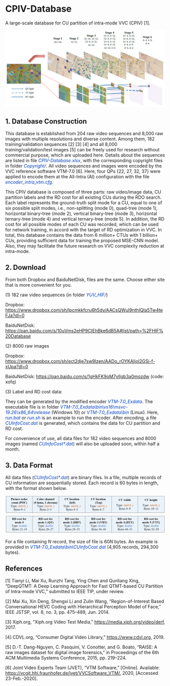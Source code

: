 # CPIV-Database

A large-scale database for CU partition of intra-mode VVC (CPIV) [1].

![CU_Partition](CU_Partition.PNG)

## 1. Database Construction

This database is established from 204 raw video sequences and 8,000 raw images with multiple resolutions and diverse content. Among them, 182 training/validation sequences [2] [3] [4] and all 8,000 training/validation/test images [5] can be freely used for research without commercial purpose, which are uploaded here. Details about the sequences are listed in file <font color="#0040c0">*CPIV-Database.xlsx*</font>, with the corresponding copyright files in folder <font color="#0040c0">*Copyright/*</font>. All video sequences and images were encoded by the VVC reference software VTM-7.0 [6]. Here, four QPs \{22, 27, 32, 37\} were applied to encode them at the All-Intra (AI) configuration with the file <font color="#0040c0">*encoder\_intra\_vtm.cfg*</font>. 

This CPIV database is composed of three parts: raw video/image data, CU partition labels and the RD cost for all existing CUs during the RDO search. Each label represents the ground-truth split mode for a CU, equal to one of six possible split modes, i.e., non-splitting (mode 0), quad-tree (mode 1), horizontal binary-tree (mode 2), vertical binary-tree (mode 3), horizontal ternary-tree (mode 4) and vertical ternary-tree (mode 5). In addition, the RD cost for all possible modes of each CU was recorded, which can be used for network training, in accord with the target of RD optimization in VVC. In total, this database contains the data from 6 million+ CTUs with 1 billion+ CUs, providing sufficient data for training the proposed MSE-CNN model. Also, they may facilitate the future research on VVC complexity reduction at intra-mode.

## 2. Download

From both Dropbox and BaiduNetDisk, files are the same. Choose either site that is more convenient for you.

(1) 182 raw video sequences (in folder <font color="#0040c0">*YUV_HIF/*</font>)

Dropbox: https://www.dropbox.com/sh/lpcmkkfcru6h5dy/AACsQWuI9nthIQIa5Tw4teFJa?dl=0

BaiduNetDisk: https://pan.baidu.com/s/10uVms2eHP9CIEhBke6dB5A#list/path=%2FHIF%20Database

(2) 8000 raw images

Dropbox: https://www.dropbox.com/sh/ect2dje7sw9lzen/AADo_rOYKAIiol2GSi-f-xUpa?dl=0

BaiduNetDisk: https://pan.baidu.com/s/1gHkFK9oM7ylIgb3a0mozdw (code: xofq)

(3) Label and RD cost data:

They can be generated by the modified encoder <font color="#0040c0">*VTM-7.0_Exdata*</font>. The executable file is in folder <font color="#0040c0">*VTM-7.0_Exdata\bin\vs16\msvc-19.26\x86_64\release*</font> (Windows 10) or <font color="#0040c0">*VTM-7.0_Exdata\bin*</font> (Linux). Here, <font color="#0040c0">*run.bat*</font> or <font color="#0040c0">*run.sh*</font> is an example to run the encoder. After encoding, a file <font color="#0040c0">*CUInfoCost.dat*</font> is generated, which contains the data for CU partition and RD cost.

For convenience of use, all data files for 182 video sequences and 8000 images (named <font color="#0040c0">*CUInfoCost\*.dat*</font>) will also be uploaded soon, within half a month.

## 3. Data Format

All data files (<font color="#0040c0">*CUInfoCost\*.dat*</font>) are binary files. In a file, multiple records of CU information are sequentially stored. Each record is 60 bytes in length, with the format shown below.

![Data_Format](Data_Format.png)

For a file containing *N* record, the size of file is 60*N* bytes. An example is provided in <font color="#0040c0">*VTM-7.0_Exdata\bin\CUInfoCost.dat*</font> (4,905 records, 294,300 bytes).

## References

[1] Tianyi Li, Mai Xu, Runzhi Tang, Ying Chen and Qunliang Xing, “DeepQTMT: A Deep Learning Approach for Fast QTMT-based CU Partition of Intra-mode VVC,” submitted to IEEE TIP, under review.

[2] Mai Xu, Xin Deng, Shengxi Li and Zulin Wang, “Region-of-Interest Based Conversational HEVC Coding with Hierarchical Perception Model of Face,” IEEE JSTSP, vol. 8, no. 3, pp. 475–489, Jun. 2014.

[3] Xiph.org, “Xiph.org Video Test Media,” https://media.xiph.org/video/derf, 2017.

[4] CDVL.org, “Consumer Digital Video Library,” https://www.cdvl.org, 2019.

[5] D.-T. Dang-Nguyen, C. Pasquini, V. Conotter, and G. Boato, “RAISE: A raw images dataset for digital image forensics,” in Proceedings of the 6th ACM Multimedia Systems Conference, 2015, pp. 219–224.

[6] Joint Video Experts Team (JVET), “VTM Software,” [Online]. Available: https://vcgit.hhi.fraunhofer.de/jvet/VVCSoftware_VTM/, 2020, [Accessed 23-Feb.-2020].
